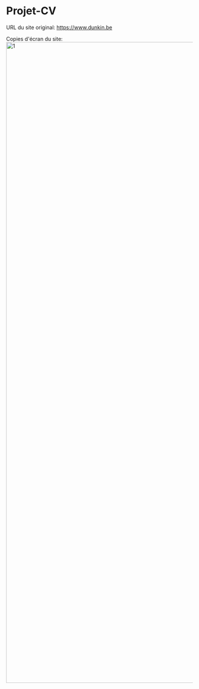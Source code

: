 # Projet-CV

URL du site original:
https://www.dunkin.be

Copies d'écran du site:
<img width="1728" alt="1" src="https://github.com/ameliesiquet/Projet-CV/assets/120989561/7a4cfdb5-bab8-4c1f-aebb-5a2944afee69">
